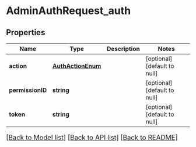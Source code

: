 # AdminAuthRequest_auth

## Properties
Name | Type | Description | Notes
------------ | ------------- | ------------- | -------------
**action** | [**AuthActionEnum**](AuthActionEnum.md) |  | [optional] [default to null]
**permissionID** | **string** |  | [optional] [default to null]
**token** | **string** |  | [optional] [default to null]

[[Back to Model list]](../README.md#documentation-for-models) [[Back to API list]](../README.md#documentation-for-api-endpoints) [[Back to README]](../README.md)

<style>
     p, ul, ol, li { font-size: 18px !important;}
</style>


